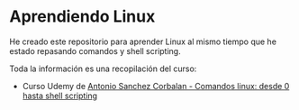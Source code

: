 # Aprendiendo Linux #
He creado este repositorio para aprender Linux al mismo tiempo que he estado repasando comandos y shell scripting.

Toda la información es una recopilación del curso:

- Curso Udemy de [Antonio Sanchez Corbalan - Comandos linux: desde 0 hasta shell scripting]()